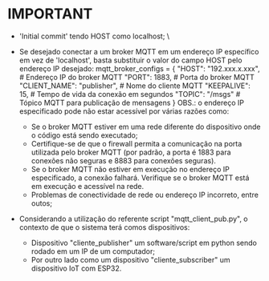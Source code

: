# IMPORTANT

- 'Initial commit' tendo HOST como localhost; \
- Se desejado conectar a um broker MQTT em um endereço IP específico em vez de 'localhost', basta substituir o valor do campo HOST pelo endereço IP desejado:
  mqtt_broker_configs = {
    "HOST": "192.xxx.x.xxx", # Endereço IP do broker MQTT
    "PORT": 1883, # Porta do broker MQTT
    "CLIENT_NAME": "publisher", # Nome do cliente MQTT
    "KEEPALIVE": 15, # Tempo de vida da conexão em segundos
    "TOPIC": "/msgs" # Tópico MQTT para publicação de mensagens
  }
  OBS.: o endereço IP especificado pode não estar acessível por várias razões como:

  - Se o broker MQTT estiver em uma rede diferente do dispositivo onde o código está sendo executado;
  - Certifique-se de que o firewall permita a comunicação na porta utilizada pelo broker MQTT (por padrão, a porta é 1883 para conexões não seguras e 8883 para conexões seguras).
  - Se o broker MQTT não estiver em execução no endereço IP especificado, a conexão falhará. Verifique se o broker MQTT está em execução e acessível na rede.
  - Problemas de conectividade de rede ou endereço IP incorreto, entre outos;

- Considerando a utilização do referente script "mqtt_client_pub.py", o contexto de que o sistema terá comos dispositivos:
  - Dispositivo "cliente_publisher" um software/script em python sendo rodado em um IP de um computador;
  - Por outro lado como um dispositivo "cliente_subscriber" um dispositivo IoT com ESP32.
